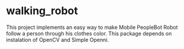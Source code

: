 # walking_robot
This project implements an easy way to make Mobile PeopleBot Robot follow a person through his clothes color. This package depends on instalation of OpenCV and Simple Openni.
